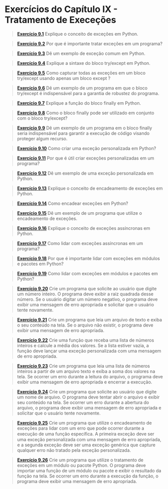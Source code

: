 # Exercícios do Capítulo IX - Tratamento de Execeções

> **[Exercício 9.1](https://github.com/ThallesCansi/Programacao-para-Web/blob/master/1%C2%BA%20Bimestre/Cap%C3%ADtulo%20IX%20-%20Tratamento%20de%20Exce%C3%A7%C3%B5es/Exercise%209.1.py)**  Explique o conceito de exceções em Python. 

> **[Exercício 9.2](https://github.com/ThallesCansi/Programacao-para-Web/blob/master/1%C2%BA%20Bimestre/Cap%C3%ADtulo%20IX%20-%20Tratamento%20de%20Exce%C3%A7%C3%B5es/Exercise%209.2.py)**  Por que é importante tratar exceções em um programa?

> **[Exercício 9.3](https://github.com/ThallesCansi/Programacao-para-Web/blob/master/1%C2%BA%20Bimestre/Cap%C3%ADtulo%20IX%20-%20Tratamento%20de%20Exce%C3%A7%C3%B5es/Exercise%209.3.py)**  Dê um exemplo de exceção comum em Python.

> **[Exercício 9.4](https://github.com/ThallesCansi/Programacao-para-Web/blob/master/1%C2%BA%20Bimestre/Cap%C3%ADtulo%20IX%20-%20Tratamento%20de%20Exce%C3%A7%C3%B5es/Exercise%209.4.py)**  Explique a sintaxe do bloco try/except em Python.

> **[Exercício 9.5](https://github.com/ThallesCansi/Programacao-para-Web/blob/master/1%C2%BA%20Bimestre/Cap%C3%ADtulo%20IX%20-%20Tratamento%20de%20Exce%C3%A7%C3%B5es/Exercise%209.5.py)**  Como capturar todas as exceções em um bloco try/except usando apenas um bloco except ?

> **[Exercício 9.6](https://github.com/ThallesCansi/Programacao-para-Web/blob/master/1%C2%BA%20Bimestre/Cap%C3%ADtulo%20IX%20-%20Tratamento%20de%20Exce%C3%A7%C3%B5es/Exercise%209.6.py)**  Dê um exemplo de um programa em que o bloco try/except é indispensável para a garantia de robustez do programa.

> **[Exercício 9.7](https://github.com/ThallesCansi/Programacao-para-Web/blob/master/1%C2%BA%20Bimestre/Cap%C3%ADtulo%20IX%20-%20Tratamento%20de%20Exce%C3%A7%C3%B5es/Exercise%209.7.py)**  Explique a função do bloco finally em Python.

> **[Exercício 9.8](https://github.com/ThallesCansi/Programacao-para-Web/blob/master/1%C2%BA%20Bimestre/Cap%C3%ADtulo%20IX%20-%20Tratamento%20de%20Exce%C3%A7%C3%B5es/Exercise%209.8.py)**  Como o bloco finally pode ser utilizado em conjunto com o bloco try/except?

> **[Exercício 9.9](https://github.com/ThallesCansi/Programacao-para-Web/blob/master/1%C2%BA%20Bimestre/Cap%C3%ADtulo%20IX%20-%20Tratamento%20de%20Exce%C3%A7%C3%B5es/Exercise%209.9.py)**  Dê um exemplo de um programa em o bloco finally seria indispensável para garantir a execução de código visando proteger algum recurso.

> **[Exercício 9.10](https://github.com/ThallesCansi/Programacao-para-Web/blob/master/1%C2%BA%20Bimestre/Cap%C3%ADtulo%20IX%20-%20Tratamento%20de%20Exce%C3%A7%C3%B5es/Exercise%209.10.py)**  Como criar uma exceção personalizada em Python?

> **[Exercício 9.11](https://github.com/ThallesCansi/Programacao-para-Web/blob/master/1%C2%BA%20Bimestre/Cap%C3%ADtulo%20IX%20-%20Tratamento%20de%20Exce%C3%A7%C3%B5es/Exercise%209.11.py)**  Por que é útil criar exceções personalizadas em um programa?

> **[Exercício 9.12](https://github.com/ThallesCansi/Programacao-para-Web/blob/master/1%C2%BA%20Bimestre/Cap%C3%ADtulo%20IX%20-%20Tratamento%20de%20Exce%C3%A7%C3%B5es/Exercise%209.12.py)**  Dê um exemplo de uma exceção personalizada em Python.

> **[Exercício 9.13](https://github.com/ThallesCansi/Programacao-para-Web/blob/master/1%C2%BA%20Bimestre/Cap%C3%ADtulo%20IX%20-%20Tratamento%20de%20Exce%C3%A7%C3%B5es/Exercise%209.13.py)**  Explique o conceito de encadeamento de exceções em Python.

> **[Exercício 9.14](https://github.com/ThallesCansi/Programacao-para-Web/blob/master/1%C2%BA%20Bimestre/Cap%C3%ADtulo%20IX%20-%20Tratamento%20de%20Exce%C3%A7%C3%B5es/Exercise%209.14.py)**  Como encadear exceções em Python?

> **[Exercício 9.15](https://github.com/ThallesCansi/Programacao-para-Web/blob/master/1%C2%BA%20Bimestre/Cap%C3%ADtulo%20IX%20-%20Tratamento%20de%20Exce%C3%A7%C3%B5es/Exercise%209.15.py)**  Dê um exemplo de um programa que utilize o encadeamento de exceções.

> **[Exercício 9.16](https://github.com/ThallesCansi/Programacao-para-Web/blob/master/1%C2%BA%20Bimestre/Cap%C3%ADtulo%20IX%20-%20Tratamento%20de%20Exce%C3%A7%C3%B5es/Exercise%209.16.py)**  Explique o conceito de exceções assíncronas em Python.

> **[Exercício 9.17](https://github.com/ThallesCansi/Programacao-para-Web/blob/master/1%C2%BA%20Bimestre/Cap%C3%ADtulo%20IX%20-%20Tratamento%20de%20Exce%C3%A7%C3%B5es/Exercise%209.17.py)**  Como lidar com exceções assíncronas em um programa?

> **[Exercício 9.18](https://github.com/ThallesCansi/Programacao-para-Web/blob/master/1%C2%BA%20Bimestre/Cap%C3%ADtulo%20IX%20-%20Tratamento%20de%20Exce%C3%A7%C3%B5es/Exercise%209.18.py)**  Por que é importante lidar com exceções em módulos e pacotes em Python?

> **[Exercício 9.19](https://github.com/ThallesCansi/Programacao-para-Web/blob/master/1%C2%BA%20Bimestre/Cap%C3%ADtulo%20IX%20-%20Tratamento%20de%20Exce%C3%A7%C3%B5es/Exercise%209.19.py)**  Como lidar com exceções em módulos e pacotes em Python?

> **[Exercício 9.20](https://github.com/ThallesCansi/Programacao-para-Web/blob/master/1%C2%BA%20Bimestre/Cap%C3%ADtulo%20IX%20-%20Tratamento%20de%20Exce%C3%A7%C3%B5es/Exercise%209.20.py)**  Crie um programa que solicite ao usuário que digite um número inteiro. O programa deve exibir a raiz quadrada desse número. Se o usuário digitar um número negativo, o programa deve exibir uma mensagem de erro apropriada e solicitar que o usuário tente novamente.

> **[Exercício 9.21](https://github.com/ThallesCansi/Programacao-para-Web/blob/master/1%C2%BA%20Bimestre/Cap%C3%ADtulo%20IX%20-%20Tratamento%20de%20Exce%C3%A7%C3%B5es/Exercise%209.21.py)**  Crie um programa que leia um arquivo de texto e exiba o seu conteúdo na tela. Se o arquivo não existir, o programa deve exibir uma mensagem de erro apropriada.

> **[Exercício 9.22](https://github.com/ThallesCansi/Programacao-para-Web/blob/master/1%C2%BA%20Bimestre/Cap%C3%ADtulo%20IX%20-%20Tratamento%20de%20Exce%C3%A7%C3%B5es/Exercise%209.22.py)**  Crie uma função que receba uma lista de números inteiros e calcule a média dos valores. Se a lista estiver vazia, a função deve lançar uma exceção personalizada com uma mensagem de erro apropriada.

> **[Exercício 9.23](https://github.com/ThallesCansi/Programacao-para-Web/blob/master/1%C2%BA%20Bimestre/Cap%C3%ADtulo%20IX%20-%20Tratamento%20de%20Exce%C3%A7%C3%B5es/Exercise%209.23.py)**  Crie um programa que leia uma lista de números inteiros a partir de um arquivo texto e exiba a soma dos valores na tela. Se ocorrer um erro durante a leitura do arquivo, o programa deve exibir uma mensagem de erro apropriada e encerrar a execução.

> **[Exercício 9.24](https://github.com/ThallesCansi/Programacao-para-Web/blob/master/1%C2%BA%20Bimestre/Cap%C3%ADtulo%20IX%20-%20Tratamento%20de%20Exce%C3%A7%C3%B5es/Exercise%209.24.py)**  Crie um programa que solicite ao usuário que digite um nome de arquivo. O programa deve tentar abrir o arquivo e exibir seu conteúdo na tela. Se ocorrer um erro durante a abertura do arquivo, o programa deve exibir uma mensagem de erro apropriada e solicitar que o usuário tente novamente.

> **[Exercício 9.25](https://github.com/ThallesCansi/Programacao-para-Web/blob/master/1%C2%BA%20Bimestre/Cap%C3%ADtulo%20IX%20-%20Tratamento%20de%20Exce%C3%A7%C3%B5es/Exercise%209.25.py)**  Crie um programa que utilize o encadeamento de exceções para lidar com um erro que pode ocorrer durante a execução de uma função especíﬁca. A primeira exceção deve ser uma exceção personalizada com uma mensagem de erro apropriada, e a segunda exceção deve ser uma exceção genérica que capture qualquer erro não tratado pela exceção personalizada.

> **[Exercício 9.26](https://github.com/ThallesCansi/Programacao-para-Web/blob/master/1%C2%BA%20Bimestre/Cap%C3%ADtulo%20IX%20-%20Tratamento%20de%20Exce%C3%A7%C3%B5es/Exercise%209.26.py)**  Crie um programa que utilize o tratamento de exceções em um módulo ou pacote Python. O programa deve importar uma função de um módulo ou pacote e exibir o resultado da função na tela. Se ocorrer um erro durante a execução da função, o programa deve exibir uma mensagem de erro apropriada.